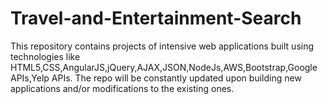 # Travel-and-Entertainment-Search

This repository contains projects of intensive web applications built using technologies like HTML5,CSS,AngularJS,jQuery,AJAX,JSON,NodeJs,AWS,Bootstrap,Google APIs,Yelp APIs. The repo will be constantly updated upon building new applications and/or modifications to the existing ones.
